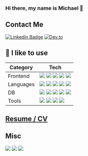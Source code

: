 ### Hi there, my name is Michael 👋

## Contact Me

[![Linkedin Badge](https://img.shields.io/badge/-MichaelSalaverry-blue?&style=flat&logoColor=white&color=6aa6f8&logo=Linkedin&logoColor=white&link=https://www.linkedin.com/in/michaelsalaverry/)](https://www.linkedin.com/in/michaelsalaverry/) 
[![Dev.to](https://img.shields.io/badge/dev.to-0A0A0A?style=social&logo=devdotto&style=flat&logoColor=white)](https://dev.to/barakplasma)

## 🔧 I like to use
|Category|Tech|
|---|---|
|Frontend|![](https://img.shields.io/badge/React-informational?style=flat&logo=react&logoColor=white&color=6aa6f8) ![](https://img.shields.io/badge/Vue3-informational?style=flat&logo=vue.js&logoColor=white&color=6aa6f8) ![](https://img.shields.io/badge/Angular-informational?style=flat&logo=react&logoColor=white&color=6aa6f8) ![](https://img.shields.io/badge/Next.JS-informational?style=flat&logo=next.js&logoColor=white&color=6aa6f8) ![](https://img.shields.io/badge/AntD-informational?style=flat&logo=antdesign&logoColor=white&color=6aa6f8)|
|Languages| ![](https://img.shields.io/badge/Python-informational?style=flat&logo=python&logoColor=white&color=6aa6f8) ![](https://img.shields.io/badge/Typescript-informational?style=flat&logo=typescript&logoColor=white&color=6aa6f8) ![](https://img.shields.io/badge/Go-informational?style=flat&logo=go&logoColor=white&color=6aa6f8) ![](https://img.shields.io/badge/Node.js-informational?style=flat&logo=node.js&logoColor=white&color=6aa6f8) ![](https://img.shields.io/badge/Rust-informational?style=flat&logo=rust&logoColor=white&color=6aa6f8)|
|DB|![](https://img.shields.io/badge/SQLite-informational?style=flat&logo=SQLite&logoColor=white&color=6aa6f8) ![](https://img.shields.io/badge/Postgres-informational?style=flat&logo=postgresql&logoColor=white&color=6aa6f8) ![](https://img.shields.io/badge/Pocketbase-informational?style=flat&logo=pocketbase&logoColor=white&color=6aa6f8) ![](https://img.shields.io/badge/Duckdb-informational?style=flat&logo=duckdb&logoColor=white&color=6aa6f8) ![](https://img.shields.io/badge/CMS-Directus-informational?style=flat&logo=directus&logoColor=white&color=6aa6f8)|
|Tools|![](https://img.shields.io/badge/Editor-VSCode-informational?style=flat&logo=visualstudiocode&logoColor=white&color=6aa6f8) ![](https://img.shields.io/badge/Docker-informational?style=flat&logo=docker&logoColor=white&color=6aa6f8) ![](https://img.shields.io/badge/Kubernetes-informational?style=flat&logo=kubernetes&logoColor=white&color=6aa6f8) ![](https://img.shields.io/badge/Linux-informational?style=flat&logo=linux&logoColor=white&color=6aa6f8)|

## [Resume / CV](https://registry.jsonresume.org/barakplasma?theme=OnePage)

## Misc
<img src="https://img.shields.io/liberapay/gives/~1816973.svg?logo=liberapay">
<img src="https://github.r2v.ch/codewars?user=barakplasma">
<img src="//ipv4.games/claim?name=barakplasma">
